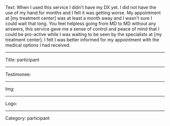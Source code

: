 Text: When I used this service I didn't have my DX yet. I did not have the use of my hand for months and I felt it was getting worse. My appointment at [my treatment center] was at least a month away and I wasn't sure I could wait that long. You feel helpless going from MD to MD without any answers, this service gave me a sense of control and peace of mind that I could be pro-active while I was waiting to be seen by the specialists at [my treatment center]. I felt I was better informed for my appointment with the medical options I had received.

----

Title: participant

----

Testimonee:

----

Img:

----

Logo:

----

Category: participant
